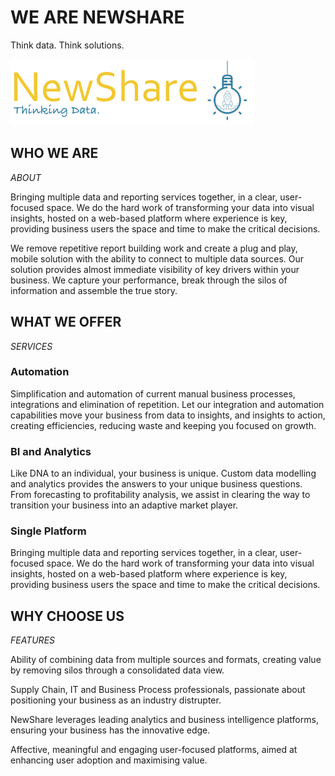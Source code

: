 # WE ARE NEWSHARE
Think data. Think solutions.

![Logo](https://github.com/NewShare-co/.github/blob/master/profile/group_1.jpg?raw=true)


## WHO WE ARE
*ABOUT*

Bringing multiple data and reporting services together, in a clear, user-focused space. We do the hard work of transforming your data into visual insights, hosted on a web-based platform where experience is key, providing business users the space and time to make the critical decisions.

We remove repetitive report building work and create a plug and play, mobile solution with the ability to connect to multiple data sources. Our solution provides almost immediate visibility of key drivers within your business. We capture your performance, break through the silos of information and assemble the true story.

## WHAT WE OFFER
*SERVICES*

### Automation
Simplification and automation of current manual business processes, integrations and elimination of repetition. Let our integration and automation capabilities move your business from data to insights, and insights to action, creating efficiencies, reducing waste and keeping you focused on growth.
### BI and Analytics
Like DNA to an individual, your business is unique. Custom data modelling and analytics provides the answers to your unique business questions. From forecasting to profitability analysis, we assist in clearing the way to transition your business into an adaptive market player.
### Single Platform
Bringing multiple data and reporting services together, in a clear, user- focused space. We do the hard work of transforming your data into visual insights, hosted on a web-based platform where experience is key, providing business users the space and time to make the critical decisions.

## WHY CHOOSE US
*FEATURES*

Ability of combining data from multiple sources and formats, creating value by removing silos through a consolidated data view.

Supply Chain, IT and Business Process professionals, passionate about positioning your business as an industry distrupter.

NewShare leverages leading analytics and business intelligence platforms, ensuring your business has the innovative edge.

Affective, meaningful and engaging user-focused platforms, aimed at enhancing user adoption and maximising value.

